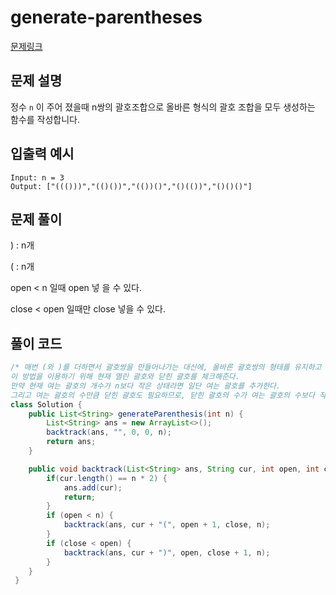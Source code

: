 # generate-parentheses

[문제링크](https://leetcode.com/problems/generate-parentheses/)

## 문제 설명

정수 `n` 이 주어 졌을때 n쌍의 괄호조합으로 올바른 형식의 괄호 조합을 모두 생성하는 함수를 작성합니다.

## 입출력 예시

```
Input: n = 3
Output: ["((()))","(()())","(())()","()(())","()()()"]
```

## 문제 풀이

) : n개

( : n개

open < n 일때 open 넣 을 수 있다.

close < open 일때만 close 넣을 수 있다.

## 풀이 코드

```java
/* 매번 (와 )를 더하면서 괄호쌍을 만들어나가는 대신에, 올바른 괄호쌍의 형태를 유지하고 있을때만 더해준다.
이 방법을 이용하기 위해 현재 열린 괄호와 닫힌 괄호를 체크해준다.
만약 현재 여는 괄호의 개수가 n보다 작은 상태라면 일단 여는 괄호를 추가한다.
그리고 여는 괄호의 수만큼 닫힌 괄호도 필요하므로, 닫힌 괄호의 수가 여는 괄호의 수보다 작다면 닫힌 괄호를 추가해준다.*/
class Solution {
	public List<String> generateParenthesis(int n) {
    	List<String> ans = new ArrayList<>();
        backtrack(ans, "", 0, 0, n);
        return ans;
    }

    public void backtrack(List<String> ans, String cur, int open, int close, int n) {
    	if(cur.length() == n * 2) {
        	ans.add(cur);
            return;
        }
        if (open < n) {
        	backtrack(ans, cur + "(", open + 1, close, n);
        }
        if (close < open) {
        	backtrack(ans, cur + ")", open, close + 1, n);
        }
    }
 }
```

